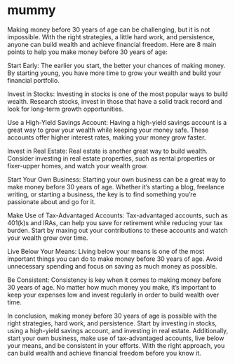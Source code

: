 # mummy
Making money before 30 years of age can be challenging, but it is not impossible. With the right strategies, a little hard work, and persistence, anyone can build wealth and achieve financial freedom. Here are 8 main points to help you make money before 30 years of age:

Start Early: The earlier you start, the better your chances of making money. By starting young, you have more time to grow your wealth and build your financial portfolio.

Invest in Stocks: Investing in stocks is one of the most popular ways to build wealth. Research stocks, invest in those that have a solid track record and look for long-term growth opportunities.

Use a High-Yield Savings Account: Having a high-yield savings account is a great way to grow your wealth while keeping your money safe. These accounts offer higher interest rates, making your money grow faster.

Invest in Real Estate: Real estate is another great way to build wealth. Consider investing in real estate properties, such as rental properties or fixer-upper homes, and watch your wealth grow.

Start Your Own Business: Starting your own business can be a great way to make money before 30 years of age. Whether it’s starting a blog, freelance writing, or starting a business, the key is to find something you’re passionate about and go for it.

Make Use of Tax-Advantaged Accounts: Tax-advantaged accounts, such as 401(k)s and IRAs, can help you save for retirement while reducing your tax burden. Start by maxing out your contributions to these accounts and watch your wealth grow over time.

Live Below Your Means: Living below your means is one of the most important things you can do to make money before 30 years of age. Avoid unnecessary spending and focus on saving as much money as possible.

Be Consistent: Consistency is key when it comes to making money before 30 years of age. No matter how much money you make, it’s important to keep your expenses low and invest regularly in order to build wealth over time.

In conclusion, making money before 30 years of age is possible with the right strategies, hard work, and persistence. Start by investing in stocks, using a high-yield savings account, and investing in real estate. Additionally, start your own business, make use of tax-advantaged accounts, live below your means, and be consistent in your efforts. With the right approach, you can build wealth and achieve financial freedom before you know it.
